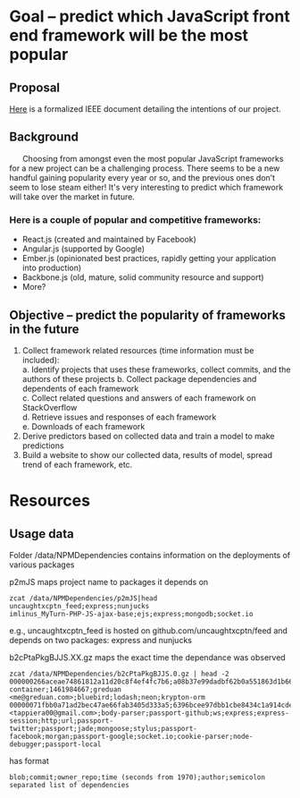 # Goal – predict which JavaScript front end framework will be the most popular

## Proposal
[Here](https://www.overleaf.com/read/nzbqqjghjkhf) is a formalized IEEE document detailing the intentions of our project.

## Background
&nbsp;&nbsp;&nbsp;&nbsp;&nbsp;&nbsp;Choosing from amongst even the most popular JavaScript frameworks for a new project can be a challenging process. There seems to be a new handful gaining popularity every year or so, and the previous ones don’t seem to lose steam either! It's very interesting to predict which framework will take over the market in future.

### Here is a couple of popular and competitive frameworks:
  - React.js (created and maintained by Facebook)
  - Angular.js (supported by Google)
  - Ember.js (opinionated best practices, rapidly getting your application into production)
  - Backbone.js (old, mature, solid community resource and support)
  - More?

## Objective – predict the popularity of frameworks in the future  
  1. Collect framework related resources (time information must be included):  
    a. Identify projects that uses these frameworks, collect commits, and the authors of these projects
    b. Collect package dependencies and dependents of each framework  
    c. Collect related questions and answers of each framework on StackOverflow  
    d. Retrieve issues and responses of each framework  
    e. Downloads of each framework  
  2. Derive predictors based on collected data and train a model to make predictions
  3. Build a website to show our collected data, results of model, spread trend of each framework, etc.



# Resources

## Usage data

Folder /data/NPMDependencies contains information on the deployments of various packages

p2mJS maps project name to packages it depends on
```
zcat /data/NPMDependencies/p2mJS|head
uncaughtxcptn_feed;express;nunjucks
imlinus_MyTurn-PHP-JS-ajax-base;ejs;express;mongodb;socket.io
```
e.g., uncaughtxcptn_feed is hosted on github.com/uncaughtxcptn/feed
and depends on two packages: express and nunjucks

b2cPtaPkgBJJS.XX.gz maps the exact time the dependance was observed
```
zcat /data/NPMDependencies/b2cPtaPkgBJJS.0.gz | head -2
000000266aceae74861812a11d20c8f4ef4fc7b6;a08b37e99dadbf62b0a551863d1b6618c9aa355c;greduan_domain-container;1461984667;greduan <me@greduan.com>;bluebird;lodash;neon;krypton-orm
00000071fbb0a71ad2bec47ae66fab3405d333a5;6396bcee97dbb1cbe8434c1a914cdece217efc5c;ocirneaquilina_folkhub;1461610634;profmouse <tappiera00@gmail.com>;body-parser;passport-github;ws;express;express-session;http;url;passport-twitter;passport;jade;mongoose;stylus;passport-facebook;morgan;passport-google;socket.io;cookie-parser;node-debugger;passport-local
```

has format 
```
blob;commit;owner_repo;time (seconds from 1970);author;semicolon separated list of dependencies
```
